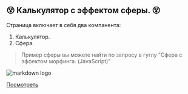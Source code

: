 😵 Калькулятор с эффектом сферы. 😵
-------------------------
Страница включает в себя два компанента:
1.	Калькулятор.
2.	Сфера.
 
> Пример сферы вы можете найти по запросу в гуглу "Сфера с эффектом морфинга. (JavaScript)"
 
![markdown logo](https://sun9-30.userapi.com/impg/T5m2xSCMDOKzXbTf1Z8qWqBaJ1ZiI0exNpx-Og/bqOOkQ1jZHs.jpg?size=1018x836&quality=96&sign=f7c00c2ca6e5e8c8c148bdb4a857e3c6&type=album)

[Посмотреть](https://perlandrey.github.io/spherecalculator/)